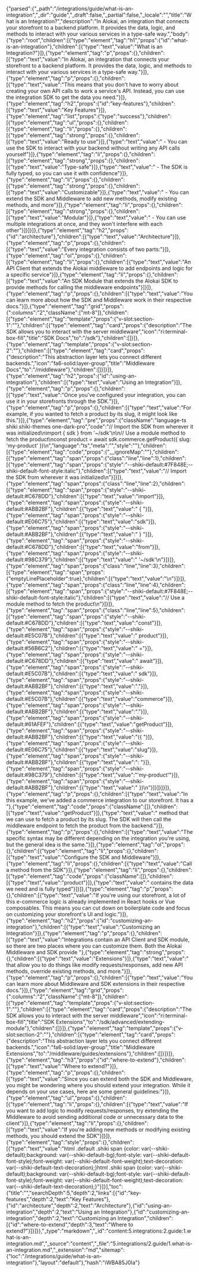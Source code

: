 {"parsed":{"_path":"/integrations/guide/what-is-an-integration","_dir":"guide","_draft":false,"_partial":false,"_locale":"","title":"What is an Integration?","description":"In Alokai, an integration that connects your storefront to a backend platform. It provides the data, logic, and methods to interact with your various services in a type-safe way.","body":{"type":"root","children":[{"type":"element","tag":"h1","props":{"id":"what-is-an-integration"},"children":[{"type":"text","value":"What is an Integration?"}]},{"type":"element","tag":"p","props":{},"children":[{"type":"text","value":"In Alokai, an integration that connects your storefront to a backend platform. It provides the data, logic, and methods to interact with your various services in a type-safe way."}]},{"type":"element","tag":"p","props":{},"children":[{"type":"text","value":"This means that you don't have to worry about creating your own API calls to work a service's API. Instead, you can use the integration SDK to get the data you need."}]},{"type":"element","tag":"h2","props":{"id":"key-features"},"children":[{"type":"text","value":"Key Features"}]},{"type":"element","tag":"list","props":{"type":"success"},"children":[{"type":"element","tag":"ul","props":{},"children":[{"type":"element","tag":"li","props":{},"children":[{"type":"element","tag":"strong","props":{},"children":[{"type":"text","value":"Ready to use"}]},{"type":"text","value":" - You can use the SDK to interact with your backend without writing any API calls yourself"}]},{"type":"element","tag":"li","props":{},"children":[{"type":"element","tag":"strong","props":{},"children":[{"type":"text","value":"Type-safe"}]},{"type":"text","value":" - The SDK is fully typed, so you can use it with confidence"}]},{"type":"element","tag":"li","props":{},"children":[{"type":"element","tag":"strong","props":{},"children":[{"type":"text","value":"Customizable"}]},{"type":"text","value":" - You can extend the SDK and Middleware to add new methods, modify existing methods, and more"}]},{"type":"element","tag":"li","props":{},"children":[{"type":"element","tag":"strong","props":{},"children":[{"type":"text","value":"Modular"}]},{"type":"text","value":" - You can use multiple integrations at once, and they won't interfere with each other"}]}]}]},{"type":"element","tag":"h2","props":{"id":"architecture"},"children":[{"type":"text","value":"Architecture"}]},{"type":"element","tag":"p","props":{},"children":[{"type":"text","value":"Every integration consists of two parts:"}]},{"type":"element","tag":"ol","props":{},"children":[{"type":"element","tag":"li","props":{},"children":[{"type":"text","value":"An API Client that extends the Alokai middleware to add endpoints and logic for a specific service"}]},{"type":"element","tag":"li","props":{},"children":[{"type":"text","value":"An SDK Module that extends the Alokai SDK to provide methods for calling the middleware endpoints"}]}]},{"type":"element","tag":"p","props":{},"children":[{"type":"text","value":"You can learn more about how the SDK and Middleware work in their respective docs."}]},{"type":"element","tag":"grid","props":{":columns":"2","className":["mt-8"]},"children":[{"type":"element","tag":"template","props":{"v-slot:section-1":""},"children":[{"type":"element","tag":"card","props":{"description":"The SDK allows you to interact with the server middleware","icon":"ri:terminal-box-fill","title":"SDK Docs","to":"/sdk"},"children":[]}]},{"type":"element","tag":"template","props":{"v-slot:section-2":""},"children":[{"type":"element","tag":"card","props":{"description":"This abstraction layer lets you connect different backends.","icon":"fa6-solid:layer-group","title":"Middleware Docs","to":"/middleware"},"children":[]}]}]},{"type":"element","tag":"h2","props":{"id":"using-an-integration"},"children":[{"type":"text","value":"Using an Integration"}]},{"type":"element","tag":"p","props":{},"children":[{"type":"text","value":"Once you've configured your integration, you can use it in your storefronts through the SDK."}]},{"type":"element","tag":"p","props":{},"children":[{"type":"text","value":"For example, if you wanted to fetch a product by its slug, it might look like this."}]},{"type":"element","tag":"pre","props":{"className":"language-ts shiki shiki-themes one-dark-pro","code":"// Import the SDK from wherever it was initialized\nimport { sdk } from '~/sdk'\n\n// Use a module method to fetch the product\nconst product = await sdk.commerce.getProduct({ slug: 'my-product' })\n","language":"ts","meta":"","style":""},"children":[{"type":"element","tag":"code","props":{"__ignoreMap":""},"children":[{"type":"element","tag":"span","props":{"class":"line","line":1},"children":[{"type":"element","tag":"span","props":{"style":"--shiki-default:#7F848E;--shiki-default-font-style:italic"},"children":[{"type":"text","value":"// Import the SDK from wherever it was initialized\n"}]}]},{"type":"element","tag":"span","props":{"class":"line","line":2},"children":[{"type":"element","tag":"span","props":{"style":"--shiki-default:#C678DD"},"children":[{"type":"text","value":"import"}]},{"type":"element","tag":"span","props":{"style":"--shiki-default:#ABB2BF"},"children":[{"type":"text","value":" { "}]},{"type":"element","tag":"span","props":{"style":"--shiki-default:#E06C75"},"children":[{"type":"text","value":"sdk"}]},{"type":"element","tag":"span","props":{"style":"--shiki-default:#ABB2BF"},"children":[{"type":"text","value":" } "}]},{"type":"element","tag":"span","props":{"style":"--shiki-default:#C678DD"},"children":[{"type":"text","value":"from"}]},{"type":"element","tag":"span","props":{"style":"--shiki-default:#98C379"},"children":[{"type":"text","value":" '~/sdk'\n"}]}]},{"type":"element","tag":"span","props":{"class":"line","line":3},"children":[{"type":"element","tag":"span","props":{"emptyLinePlaceholder":true},"children":[{"type":"text","value":"\n"}]}]},{"type":"element","tag":"span","props":{"class":"line","line":4},"children":[{"type":"element","tag":"span","props":{"style":"--shiki-default:#7F848E;--shiki-default-font-style:italic"},"children":[{"type":"text","value":"// Use a module method to fetch the product\n"}]}]},{"type":"element","tag":"span","props":{"class":"line","line":5},"children":[{"type":"element","tag":"span","props":{"style":"--shiki-default:#C678DD"},"children":[{"type":"text","value":"const"}]},{"type":"element","tag":"span","props":{"style":"--shiki-default:#E5C07B"},"children":[{"type":"text","value":" product"}]},{"type":"element","tag":"span","props":{"style":"--shiki-default:#56B6C2"},"children":[{"type":"text","value":" ="}]},{"type":"element","tag":"span","props":{"style":"--shiki-default:#C678DD"},"children":[{"type":"text","value":" await"}]},{"type":"element","tag":"span","props":{"style":"--shiki-default:#E5C07B"},"children":[{"type":"text","value":" sdk"}]},{"type":"element","tag":"span","props":{"style":"--shiki-default:#ABB2BF"},"children":[{"type":"text","value":"."}]},{"type":"element","tag":"span","props":{"style":"--shiki-default:#E5C07B"},"children":[{"type":"text","value":"commerce"}]},{"type":"element","tag":"span","props":{"style":"--shiki-default:#ABB2BF"},"children":[{"type":"text","value":"."}]},{"type":"element","tag":"span","props":{"style":"--shiki-default:#61AFEF"},"children":[{"type":"text","value":"getProduct"}]},{"type":"element","tag":"span","props":{"style":"--shiki-default:#ABB2BF"},"children":[{"type":"text","value":"({ "}]},{"type":"element","tag":"span","props":{"style":"--shiki-default:#E06C75"},"children":[{"type":"text","value":"slug"}]},{"type":"element","tag":"span","props":{"style":"--shiki-default:#ABB2BF"},"children":[{"type":"text","value":": "}]},{"type":"element","tag":"span","props":{"style":"--shiki-default:#98C379"},"children":[{"type":"text","value":"'my-product'"}]},{"type":"element","tag":"span","props":{"style":"--shiki-default:#ABB2BF"},"children":[{"type":"text","value":" })\n"}]}]}]}]},{"type":"element","tag":"p","props":{},"children":[{"type":"text","value":"In this example, we've added a commerce integration to our storefront. It has a "},{"type":"element","tag":"code","props":{"className":[]},"children":[{"type":"text","value":"getProduct"}]},{"type":"text","value":" method that we can use to fetch a product by its slug. The SDK will then call the middleware endpoint to fetch the product from the backend."}]},{"type":"element","tag":"p","props":{},"children":[{"type":"text","value":"The specific syntax may be different depending on the integration you're using, but the general idea is the same."}]},{"type":"element","tag":"ol","props":{},"children":[{"type":"element","tag":"li","props":{},"children":[{"type":"text","value":"Configure the SDK and Middleware"}]},{"type":"element","tag":"li","props":{},"children":[{"type":"text","value":"Call a method from the SDK"}]},{"type":"element","tag":"li","props":{},"children":[{"type":"element","tag":"code","props":{"className":[]},"children":[{"type":"text","value":"product"}]},{"type":"text","value":" contains the data we need and is fully typed"}]}]},{"type":"element","tag":"p","props":{},"children":[{"type":"text","value":"If you're using our storefront, a lot of this e-commerce logic is already implemented in React hooks or Vue composables. This means you can cut down on boilerplate code and focus on customizing your storefront's UI and logic."}]},{"type":"element","tag":"h2","props":{"id":"customizing-an-integration"},"children":[{"type":"text","value":"Customizing an Integration"}]},{"type":"element","tag":"p","props":{},"children":[{"type":"text","value":"Integrations contain an API Client and SDK module, so there are two places where you can customize them. Both the Alokai Middleware and SDK provide "},{"type":"element","tag":"strong","props":{},"children":[{"type":"text","value":"Extensions"}]},{"type":"text","value":" that allow you to do things like modify requests/responses, add new API methods, override existing methods, and more."}]},{"type":"element","tag":"p","props":{},"children":[{"type":"text","value":"You can learn more about Middleware and SDK extensions in their respective docs."}]},{"type":"element","tag":"grid","props":{":columns":"2","className":["mt-8"]},"children":[{"type":"element","tag":"template","props":{"v-slot:section-1":""},"children":[{"type":"element","tag":"card","props":{"description":"The SDK allows you to interact with the server middleware","icon":"ri:terminal-box-fill","title":"SDK Extensions","to":"/sdk/advanced/extending-module"},"children":[]}]},{"type":"element","tag":"template","props":{"v-slot:section-2":""},"children":[{"type":"element","tag":"card","props":{"description":"This abstraction layer lets you connect different backends.","icon":"fa6-solid:layer-group","title":"Middleware Extensions","to":"/middleware/guides/extensions"},"children":[]}]}]},{"type":"element","tag":"h3","props":{"id":"where-to-extend"},"children":[{"type":"text","value":"Where to extend?"}]},{"type":"element","tag":"p","props":{},"children":[{"type":"text","value":"Since you can extend both the SDK and Middleware, you might be wondering where you should extend your integration. While it depends on your use cases, here are some general guidelines:"}]},{"type":"element","tag":"ul","props":{},"children":[{"type":"element","tag":"li","props":{},"children":[{"type":"text","value":"If you want to add logic to modify requests/responses, try extending the Middleware to avoid sending additional code or unnecessary data to the client"}]},{"type":"element","tag":"li","props":{},"children":[{"type":"text","value":"If you're adding new methods or modifying existing methods, you should extend the SDK"}]}]},{"type":"element","tag":"style","props":{},"children":[{"type":"text","value":"html .default .shiki span {color: var(--shiki-default);background: var(--shiki-default-bg);font-style: var(--shiki-default-font-style);font-weight: var(--shiki-default-font-weight);text-decoration: var(--shiki-default-text-decoration);}html .shiki span {color: var(--shiki-default);background: var(--shiki-default-bg);font-style: var(--shiki-default-font-style);font-weight: var(--shiki-default-font-weight);text-decoration: var(--shiki-default-text-decoration);}"}]}],"toc":{"title":"","searchDepth":5,"depth":2,"links":[{"id":"key-features","depth":2,"text":"Key Features"},{"id":"architecture","depth":2,"text":"Architecture"},{"id":"using-an-integration","depth":2,"text":"Using an Integration"},{"id":"customizing-an-integration","depth":2,"text":"Customizing an Integration","children":[{"id":"where-to-extend","depth":3,"text":"Where to extend?"}]}]}},"_type":"markdown","_id":"content:5.integrations:2.guide:1.what-is-an-integration.md","_source":"content","_file":"5.integrations/2.guide/1.what-is-an-integration.md","_extension":"md","sitemap":{"loc":"/integrations/guide/what-is-an-integration"},"layout":"default"},"hash":"iWBA85J0Ia"}